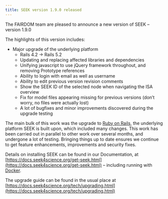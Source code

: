 ```yaml
---
title: SEEK version 1.9.0 released
---
```


The FAIRDOM team are pleased to announce a new version of SEEK – version 1.9.0

The highlights of this version includes:

* Major upgrade of the underlying platform
  * Rails 4.2 → Rails 5.2
  * Updating and replacing affected libraries and dependencies
  * Unifying javascript to use jQuery framework throughout, and removing Prototype references
  * Ability to login with email as well as username
  * Ability to edit previous version revision comments
  * Show the SEEK ID of the selected node when navigating the ISA overview
  * Fix for model files appearing missing for previous versions (don’t worry, no files were actually lost)
  * A lot of bugfixes and minor improvements discovered during the upgrade testing

The main bulk of this work was the upgrade to [Ruby on Rails](https://rubyonrails.org/), the underlying platform SEEK is built upon, which included many changes. This work has been carried out in parallel to other work over several months, and undergone a lot of testing. Bringing things up to date ensures we continue to get feature enhancements, improvements and security fixes.

Details on installing SEEK can be found in our Documentation, at [https://docs.seek4science.org/get-seek.html](https://docs.seek4science.org/get-seek.html) – including running with [Docker](https://www.docker.com/).

The upgrade guide can be found in the usual place at [https://docs.seek4science.org/tech/upgrading.html](https://docs.seek4science.org/tech/upgrading.html)